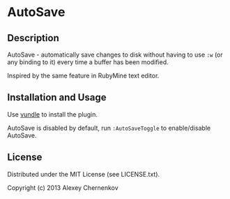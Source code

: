 # AutoSave

## Description

AutoSave - automatically save changes to disk without having to use `:w` (or any binding to it) every time a buffer has been modified.

Inspired by the same feature in RubyMine text editor.

## Installation and Usage

Use [vundle](https://github.com/gmarik/vundle) to install the plugin.

AutoSave is disabled by default, run `:AutoSaveToggle` to enable/disable AutoSave.

## License

Distributed under the MIT License (see LICENSE.txt).

Copyright (c) 2013 Alexey Chernenkov
